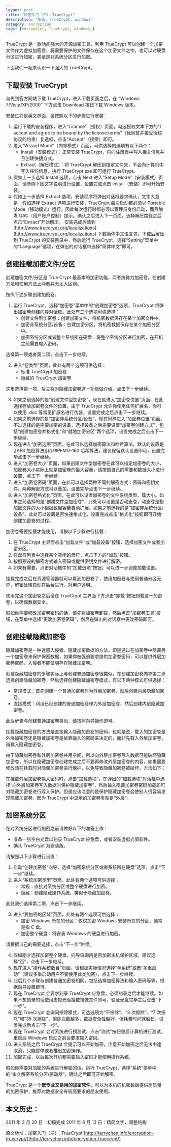```yaml
---
layout: post
title: "加密入门（三）：TrueCrypt"
description: "加密, TrueCrypt, windows"
category: encryption
tags: [encryption, TrueCrypt, windows,]
---
```


TrueCrypt 是一款功能强大的开源加密工具，利用 TrueCrypt 可以创建一个加密文件作为虚拟加密卷，将需要保护的文件保存在这个加密文件之中，也可以对硬盘分区进行加密，甚至是对系统分区进行加密。

下面我们一起来认识一下强大的 TrueCrypt。

## 下载安装 TrueCrypt

首先到官方网站下载 TrueCrypt，进入下载页面之后，在 “Windows 7/Vista/XP/2000” 下方点击 Download 按钮下载 Windows 版本。

安装过程是英文界面，请按照以下的步骤进行安装：

1. 运行下载的安装程序，进入“License”（授权）页面，勾选授权文本下方的“I accept and agree to be bound by the license terms”（我同意并接受授权协议的约束）复选框，点击“Accept”（接受）即可。
2. 进入“Wizard Mode”（向导模式）页面。可供选择的选项有以下两个：
   - Install（安装模式）：正常安装 TrueCrypt，将向注册表中写入相关信息并且创建快捷方式。
   - Extract（解压模式）：将 TrueCrypt 解压到指定文件夹，不会向计算机中写入任何信息，执行 TrueCrypt.exe 即可运行 TrueCrypt。
3. 假如上一步选择 Install 选项，点击 Next 进入“Setup Mode”（安装模式）页面，请参照下图文字说明进行设置，设置完成点击 Install（安装）即可开始安装。
4. 假如上一步选择 Extract 选项，安装程序将弹出对话框要求确认，文字大意是：假如选择 Extract 选项进行安装，TrueCrypt 每次启动都必须以 Portable Mode（移动模式）运行，因此每次运行时都必须以管理员身份启动，而且触发 UAC（用户帐户控制）提示。确认之后进入下一页面，选择解压路径之后点击“Extract”开始解压。
   安装完成后请到 [http://www.truecrypt.org/localizations](http://www.truecrypt.org/localizations) 下载简体中文语言包，下载后解压到 TrueCrypt 的安装目录中，然后运行 TrueCrypt，选择“Setting”菜单中的“Language”选项，在弹出的对话框中选择“简体中文”即可。

## 创建挂载加密文件/分区

创建加密文件/分区是 True Crypt 最基本的加密功能，两者统称为加密卷。在创建方法和使用方法上两者并无太大区别。

按照下述步骤创建加密卷。

1. 运行 TrueCrypt，选择“加密卷”菜单中的“创建加密卷”选项，TrueCrypt 将弹出加密卷创建向导对话框。此处有三个选项可供选择：
   - 创建文件型加密卷：创建加密文件，将机密数据保存在某个加密文件中。
   - 加密非系统分区/设备：创建加密分区，将机密数据保存在某个加密分区中。
   - 加密系统分区或者整个系统所在硬盘：将整个系统分区进行加密，在开机之前需要输入密码。

选择第一项或者第二项，点击下一步继续。

2. 进入“卷类型”页面，此处有两个选项可供选择：
   - 标准 TrueCrypt 加密卷
   - 隐藏的 TrueCrypt 加密卷

这里选择第一项，后文将对隐藏加密卷这一功能做介绍。点击下一步继续。

3. 如果之前选择的是“创建文件型加密卷”，现在就进入“加密卷位置”页面，在此选择存放加密卷文件的位置，由于 TrueCrypt 允许你使用任何扩展名，你可以使用 .doc 等常见扩展名进行伪装，设置完成之后点击下一步继续。
4. 如果之前选择的是“加密非系统分区/设备”，现在同样进入“加密卷位置”页面，不过选择的是需要加密的设备，选择设备之后需要设置“加密卷创建方式”，包括“创建加密卷并格式化”和“就地加密分区”两个选项，设置完成之后点击下一步继续。
5. 现在进入“加密选项”页面，在此可以选择加密算法和哈希算法，默认的设置是 [[AES 加密算法]]和 RIPEMD-160 哈希算法，建议保留默认设置即可，设置完毕点击下一步继续。
6. 进入“加密卷大小”页面，如果创建文件型加密卷在此可以指定加密卷的大小，加密卷大小实际上就是加密卷的最大容量，请按照自己的需要和数据大小进行设置，点击下一步继续。
7. 进入“加密卷密码”页面，在此可以选择两种不同的解密方式：密码和密钥文件。两种解密方式可以叠加，设置完毕点击下一步继续。
8. 进入“加密卷格式化”页面，在此可以设置加密卷的文件系统类型、簇大小。如果之前选择的是“创建文件型加密卷”，此处可以设置是否动态卷，动态卷是指加密文件的大小根据数据容量自动扩展。如果之前选择的是“加密非系统分区/设备”，此处可以设置是否快速格式化，设置完成点击“格式化”按钮即可开始创建加密卷的过程。

加密卷需要挂载才能使用，请按以下步骤进行挂载：

1. 在 TrueCrypt 主界面点击“加载文件”或“加载设备”按钮，选择加密文件或者加密分区。
2. 在盘符列表中选择某个空闲的盘符，点击下方的“加载”按钮。
3. 按照预设的解密方式输入密码或提供密钥文件进行解密。
4. 如果有需要，点击对话框中的“加载选项”按钮，可以进一步调整加载设置。

挂载完成之后在资源管理器就可以看到加密卷了，使用加密卷与使用普通分区无异，解密处理自动在后台进行，对用户透明。

使用完这个加密卷之后请在 TrueCrypt 主界面下方点击“卸载”按钮卸载这一加密卷，以确保数据安全。

假如你需要修改加密卷密码的话，请先将加密卷卸载，然后点击“加密卷工具”按钮，在菜单中选择“更改加密卷密码”，然后在弹出的对话框中更改密码即可。

## 创建挂载隐藏加密卷

隐藏加密卷是一种迷惑入侵者、隐藏加密数据的方法，即是通过在加密卷中隐藏另一个加密卷来保护保密数据，如果你被强迫要求提供加密卷密码，可以提供外层加密卷密码，入侵者不能证明存在隐藏加密卷。

创建隐藏加密卷的步骤实际上与创建普通加密卷很类似，在创建加密卷向导第二步选择创建隐藏加密卷，然后选择创建隐藏加密卷模式，有以下两种模式可供选择：

- 常规模式：首先创建一个普通加密卷作为外层加密卷，然后创建内层隐藏加密卷。
- 直接模式：利用已经创建的普通加密卷作为外层加密卷，然后创建内层隐藏加密卷。

此后步骤与创建普通加密卷类似，请按照向导操作即可。

挂载隐藏加密卷的方法是直接输入隐藏加密卷的密码，也就是说，载入的加密卷是外层加密卷还是隐藏加密卷是依靠输入的密码来决定的，而非先载入外层加密卷，再载入隐藏加密卷。

由于隐藏加密卷和外层加密卷共用空间，所以向外层加密卷写入数据可能破坏隐藏加密卷，所以在隐藏加密卷创建完成之后不要再修改外层加密卷的内容，如果需要修改请在挂载时对隐藏加密卷进行保护，以免导致隐藏加密卷被破坏。方法如下：

在挂载外层加密卷输入密码时，点击“加载选项”，在弹出的“加载选项”对话框中选择“向外层加密卷写入数据时保护隐藏加密卷”，然后输入隐藏加密卷密码加载即可对隐藏加密卷进行写入保护。但是应该注意的是保护隐藏加密卷会使别人很容易发现隐藏加密卷，因为 TrueCrypt 中显示的加密卷类型是“外层”。

## 加密系统分区

在对系统分区进行加密之前请做好以下的准备工作：

- 准备一张空白光盘以刻录 TrueCrypt 应急盘，或者安装虚拟光驱软件。
- 确认 TrueCrypt 为安装版。

请按照以下步骤进行设置：

1. 启动“创建加密卷”向导，选择“加密系统分区或者系统所在硬盘”选项，点击“下一步”继续。
2. 进入“系统加密类型”页面，此处有两个选项可供选择：
   - 常规：直接对系统分区或整个硬盘进行加密。
   - 隐藏：创建隐藏操作系统，类似于隐藏加密卷。

此处我们选择第二项，点击下一步继续。

3. 进入“要加密的区域”页面，此处有两个选项可供选择：
   - 加密 Windows 所在的分区：仅仅加密 Windows 安装所在的分区，通常是指 C 盘。
   - 加密整个硬盘：将安装 Windows 的硬盘进行加密。

请根据自己的需要选择，点击“下一步”继续。

4. 假如刚才选择加密整个硬盘，向导将询问是否加密主机保护区域，建议选择“否”，点击下一步继续。
5. 现在进入“操作系统数目”页面，请根据实际情况选择“单系统”或者“多重启动”（建议多重启动用户不要使用此类加密），点击下一步继续。
6. 此后几个步骤与创建普通加密卷相同，包括选择加密算法和输入密码等等，根据向导设置即可。
7. 现在 TrueCrypt 会要求刻录 TrueCrypt 应急盘，必须刻录之后才能继续。如果不想刻录的话使用虚拟光驱挂载镜像文件即可，验证光盘完毕之后点击“下一步”。
8. 现在 TrueCrypt 会询问擦除模式，可选选项为“不擦除”、“3 次擦除”、“7 次擦除”和“35 次擦除”，擦除次数越多，数据安全性越好，但耗费时间就越长，设置完成后点击“下一步”。
9. 现在 TrueCrypt 会对系统进行预测试，点击“测试”按钮重启计算机进行测试，重启后 Windows 启动之前会要求输入密码。
10. 进入系统之后 TrueCrypt 会提示可以开始加密，注意开始加密之后无法中途取消，只能暂停或者推迟加密操作。
11. 加密完成，以后每次开机都需要输入密码才能使用操作系统。

假如你需要对加密的系统进行解密的话，运行 TrueCrypt，选择“系统”菜单中的“永久解密系统分区/驱动器”，确认之后即可开始解密。

TrueCrypt 是一个**既专业又易用的加密软件**，可以为本机的机密数据提供高质量的加密保护，推荐对数据安全有较高要求的朋友使用。

## 本文历史：

2011 年 3 月 20 日：初稿完成
2011 年 8 月 13 日：精简文字，调整结构

原文地址：加密入门（三）：TrueCrypt [http://terrychen.info/encryption-truecrypt/](http://terrychen.info/encryption-truecrypt/)
